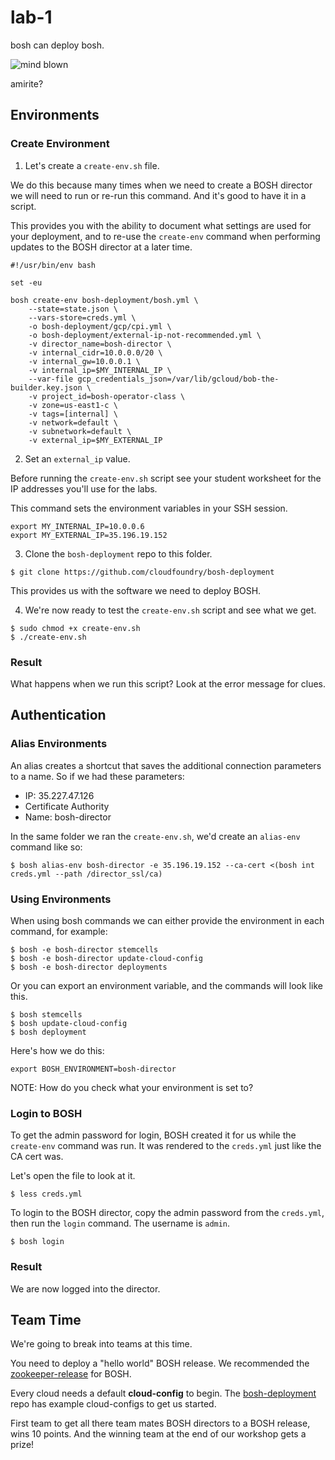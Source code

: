 # lab-1

bosh can deploy bosh.

![mind blown][mind-blown]

amirite?

## Environments

### Create Environment

1. Let's create a `create-env.sh` file.  

We do this because many times when we need to create a BOSH director we will
need to run or re-run this command.  And it's good to have it in a script.

This provides you with the ability to document what settings are used for your
deployment, and to re-use the `create-env` command when performing updates to
the BOSH director at a later time.

```
#!/usr/bin/env bash

set -eu

bosh create-env bosh-deployment/bosh.yml \
    --state=state.json \
    --vars-store=creds.yml \
    -o bosh-deployment/gcp/cpi.yml \
    -o bosh-deployment/external-ip-not-recommended.yml \
    -v director_name=bosh-director \
    -v internal_cidr=10.0.0.0/20 \
    -v internal_gw=10.0.0.1 \
    -v internal_ip=$MY_INTERNAL_IP \
    --var-file gcp_credentials_json=/var/lib/gcloud/bob-the-builder.key.json \
    -v project_id=bosh-operator-class \
    -v zone=us-east1-c \
    -v tags=[internal] \
    -v network=default \
    -v subnetwork=default \
    -v external_ip=$MY_EXTERNAL_IP
```

2. Set an `external_ip` value.

Before running the `create-env.sh` script see your student worksheet for the IP
addresses you'll use for the labs.

This command sets the environment variables in your SSH session.

```
export MY_INTERNAL_IP=10.0.0.6
export MY_EXTERNAL_IP=35.196.19.152
```

3. Clone the `bosh-deployment` repo to this folder.

```
$ git clone https://github.com/cloudfoundry/bosh-deployment
```

This provides us with the software we need to deploy BOSH.

4. We're now ready to test the `create-env.sh` script and see what we get.

```
$ sudo chmod +x create-env.sh
$ ./create-env.sh
```

### Result

What happens when we run this script?  Look at the error message for clues.

## Authentication

### Alias Environments

An alias creates a shortcut that saves the additional connection parameters to a name.  So if we had these parameters:

  * IP: 35.227.47.126
  * Certificate Authority
  * Name: bosh-director

In the same folder we ran the `create-env.sh`, we'd create an `alias-env` command like so:

```
$ bosh alias-env bosh-director -e 35.196.19.152 --ca-cert <(bosh int creds.yml --path /director_ssl/ca)
```

### Using Environments

When using bosh commands we can either provide the environment in each command,
for example:

```
$ bosh -e bosh-director stemcells
$ bosh -e bosh-director update-cloud-config
$ bosh -e bosh-director deployments
```

Or you can export an environment variable, and the commands will look like this.

```
$ bosh stemcells
$ bosh update-cloud-config
$ bosh deployment
```

Here's how we do this:

```
export BOSH_ENVIRONMENT=bosh-director
```

NOTE: How do you check what your environment is set to?

### Login to BOSH

To get the admin password for login, BOSH created it for us while the `create-env` command was run.  It was rendered to the `creds.yml` just like the CA cert was.

Let's open the file to look at it.

```
$ less creds.yml
```

To login to the BOSH director, copy the admin password from the `creds.yml`, then run the `login` command.  The username is `admin`.

```
$ bosh login
```

### Result

We are now logged into the director.

## Team Time

We're going to break into teams at this time.

You need to deploy a "hello world" BOSH release.  We recommended the
[zookeeper-release][zookeeper-release] for BOSH.

Every cloud needs a default **cloud-config** to begin.  The
[bosh-deployment][bosh-deployment-cloud-config] repo has example cloud-configs to get us
started.

First team to get all there team mates BOSH directors to a BOSH release, wins 10
points.  And the winning team at the end of our workshop gets a prize!

[bosh-deployment-cloud-config]: https://github.com/cloudfoundry/bosh-deployment#ops-files
[zookeeper-release]: https://github.com/cppforlife/zookeeper-release
[mind-blown]: https://github.com/starkandwayne/operator-workshop/raw/master/images/mind-blown.gif "Mind Blown"
